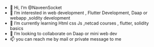- 👋 Hi, I’m @NaveenSocket
- 👀 I’m interested in web development , Flutter Development, Daap or webapp ,soldity development
- 🌱 I’m currently learning Html css Js ,netcad courses , flutter, solidity basics 
- 💞️ I’m looking to collaborate on Daap or mini web dev 
- 📫 you can reach me by mail or private message to me

<!---
NaveenSocket/NaveenSocket is a ✨ special ✨ repository because its `README.md` (this file) appears on your GitHub profile.
You can click the Preview link to take a look at your changes.
--->
